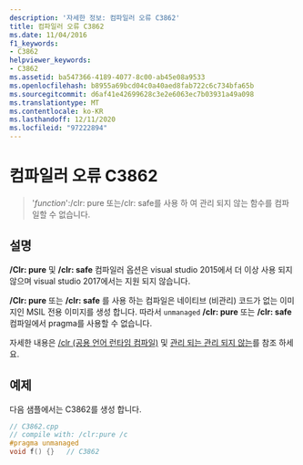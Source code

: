```yaml
---
description: '자세한 정보: 컴파일러 오류 C3862'
title: 컴파일러 오류 C3862
ms.date: 11/04/2016
f1_keywords:
- C3862
helpviewer_keywords:
- C3862
ms.assetid: ba547366-4189-4077-8c00-ab45e08a9533
ms.openlocfilehash: b8955a69bcd04c0a40aed8fab722c6c734bfa65b
ms.sourcegitcommit: d6af41e42699628c3e2e6063ec7b03931a49a098
ms.translationtype: MT
ms.contentlocale: ko-KR
ms.lasthandoff: 12/11/2020
ms.locfileid: "97222894"
---
```

# <a name="compiler-error-c3862"></a>컴파일러 오류 C3862

> '*function*':/clr: pure 또는/clr: safe를 사용 하 여 관리 되지 않는 함수를 컴파일할 수 없습니다.

## <a name="remarks"></a>설명

**/Clr: pure** 및 **/clr: safe** 컴파일러 옵션은 visual studio 2015에서 더 이상 사용 되지 않으며 visual studio 2017에서는 지원 되지 않습니다.

**/Clr: pure** 또는 **/clr: safe** 를 사용 하는 컴파일은 네이티브 (비관리) 코드가 없는 이미지인 MSIL 전용 이미지를 생성 합니다.  따라서 `unmanaged` **/clr: pure** 또는 **/clr: safe** 컴파일에서 pragma를 사용할 수 없습니다.

자세한 내용은 [/clr (공용 언어 런타임 컴파일)](../../build/reference/clr-common-language-runtime-compilation.md) 및 [관리 되는 관리 되지 않는](../../preprocessor/managed-unmanaged.md)를 참조 하세요.

## <a name="example"></a>예제

다음 샘플에서는 C3862를 생성 합니다.

```cpp
// C3862.cpp
// compile with: /clr:pure /c
#pragma unmanaged
void f() {}   // C3862
```
